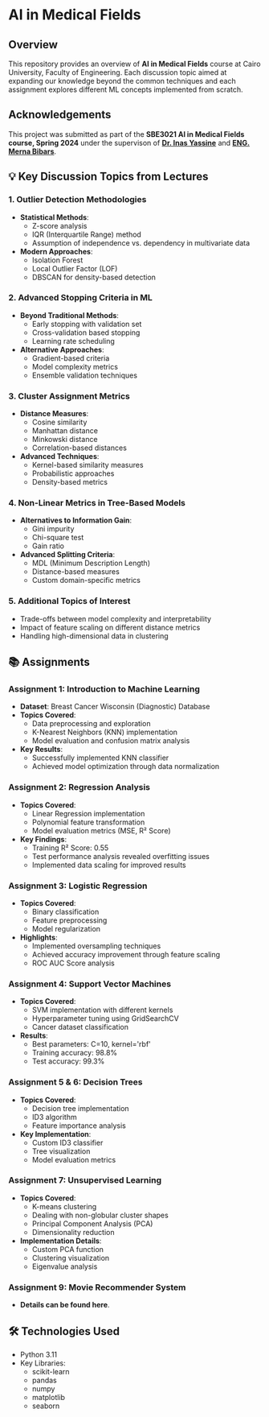 # AI in Medical Fields

## Overview
This repository provides an overview of **AI in Medical Fields** course at Cairo University, Faculty of Engineering. Each discussion topic aimed at expanding our knowledge beyond the common techniques and each assignment explores different ML concepts implemented from scratch.

## Acknowledgements

This project was submitted as part of the **SBE3021 AI in Medical Fields course, Spring 2024** under the supervison of **[Dr. Inas Yassine](https://www.linkedin.com/in/inas-yassine-15ab4b4/?originalSubdomain=eg)** and **[ENG. Merna Bibars](https://merna-atef.github.io/)**.

## 💡 Key Discussion Topics from Lectures

### 1. Outlier Detection Methodologies
- **Statistical Methods**:
  - Z-score analysis
  - IQR (Interquartile Range) method
  - Assumption of independence vs. dependency in multivariate data
- **Modern Approaches**:
  - Isolation Forest
  - Local Outlier Factor (LOF)
  - DBSCAN for density-based detection

### 2. Advanced Stopping Criteria in ML
- **Beyond Traditional Methods**:
  - Early stopping with validation set
  - Cross-validation based stopping
  - Learning rate scheduling
- **Alternative Approaches**:
  - Gradient-based criteria
  - Model complexity metrics
  - Ensemble validation techniques

### 3. Cluster Assignment Metrics
- **Distance Measures**:
  - Cosine similarity
  - Manhattan distance
  - Minkowski distance
  - Correlation-based distances
- **Advanced Techniques**:
  - Kernel-based similarity measures
  - Probabilistic approaches
  - Density-based metrics

### 4. Non-Linear Metrics in Tree-Based Models
- **Alternatives to Information Gain**:
  - Gini impurity
  - Chi-square test
  - Gain ratio
- **Advanced Splitting Criteria**:
  - MDL (Minimum Description Length)
  - Distance-based measures
  - Custom domain-specific metrics

### 5. Additional Topics of Interest
- Trade-offs between model complexity and interpretability
- Impact of feature scaling on different distance metrics
- Handling high-dimensional data in clustering

## 📚 Assignments

### Assignment 1: Introduction to Machine Learning
- **Dataset**: Breast Cancer Wisconsin (Diagnostic) Database
- **Topics Covered**:
  - Data preprocessing and exploration
  - K-Nearest Neighbors (KNN) implementation
  - Model evaluation and confusion matrix analysis
- **Key Results**: 
  - Successfully implemented KNN classifier
  - Achieved model optimization through data normalization

### Assignment 2: Regression Analysis
- **Topics Covered**:
  - Linear Regression implementation
  - Polynomial feature transformation
  - Model evaluation metrics (MSE, R² Score)
- **Key Findings**:
  - Training R² Score: 0.55
  - Test performance analysis revealed overfitting issues
  - Implemented data scaling for improved results

### Assignment 3: Logistic Regression
- **Topics Covered**:
  - Binary classification
  - Feature preprocessing
  - Model regularization
- **Highlights**:
  - Implemented oversampling techniques
  - Achieved accuracy improvement through feature scaling
  - ROC AUC Score analysis

### Assignment 4: Support Vector Machines
- **Topics Covered**:
  - SVM implementation with different kernels
  - Hyperparameter tuning using GridSearchCV
  - Cancer dataset classification
- **Results**:
  - Best parameters: C=10, kernel='rbf'
  - Training accuracy: 98.8%
  - Test accuracy: 99.3%

### Assignment 5 & 6: Decision Trees
- **Topics Covered**:
  - Decision tree implementation
  - ID3 algorithm
  - Feature importance analysis
- **Key Implementation**:
  - Custom ID3 classifier
  - Tree visualization
  - Model evaluation metrics

### Assignment 7: Unsupervised Learning
- **Topics Covered**:
  - K-means clustering
  - Dealing with non-globular cluster shapes
  - Principal Component Analysis (PCA)
  - Dimensionality reduction
- **Implementation Details**:
  - Custom PCA function
  - Clustering visualization
  - Eigenvalue analysis

### Assignment 9: Movie Recommender System
- **Details can be found here**.

## 🛠️ Technologies Used
- Python 3.11
- Key Libraries:
  - scikit-learn
  - pandas
  - numpy
  - matplotlib
  - seaborn

